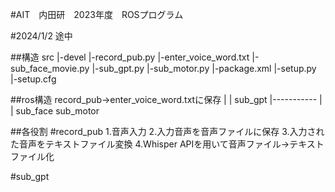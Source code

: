 #AIT　内田研　2023年度　ROSプログラム

#2024/1/2 途中

##構造
src
  |-devel
    |-record_pub.py
    |-enter_voice_word.txt
    |-sub_face_movie.py
    |-sub_gpt.py
    |-sub_motor.py
  |-package.xml
  |-setup.py
  |-setup.cfg

##ros構造
record_pub→enter_voice_word.txtに保存
  |
  |
sub_gpt
  |-----------
  |           |
sub_face    sub_motor

##各役割
#record_pub
1.音声入力
2.入力音声を音声ファイルに保存
3.入力された音声をテキストファイル変換 
4.Whisper APIを用いて音声ファイル→テキストファイル化

#sub_gpt
